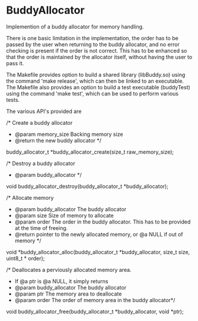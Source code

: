 # BuddyAllocator
Implemention of a buddy allocator for memory handling.

There is one basic limitation in the implementation, the order has to be passed
by the user when returning to the buddy allocator, and no error checking is present
if the order is not correct. This has to be enhanced so that the order is maintained
by the allocator itself, without having the user to pass it.

The Makefile provides option to build a shared library (libBuddy.so) using the command
'make release', which can then be linked to an executable.
The Makefile also provides an option to build a test executable (buddyTest) using the
command 'make test', which can be used to perform various tests.

The various API's provided are


/* Create a buddy allocator
* @param memory_size Backing memory size
* @return the new buddy allocator */

buddy_allocator_t *buddy_allocator_create(size_t raw_memory_size);


/* Destroy a buddy allocator
* @param buddy_allocator */

void buddy_allocator_destroy(buddy_allocator_t *buddy_allocator);

/* Allocate memory
* @param buddy_allocator The buddy allocator
* @param size Size of memory to allocate
* @param order The order in the buddy allocator. This has to be provided at the time of freeing.
* @return pointer to the newly allocated memory, or @a NULL if out of memory */

void *buddy_allocator_alloc(buddy_allocator_t *buddy_allocator, size_t size, uint8_t * order);

/* Deallocates a perviously allocated memory area.
* If @a ptr is @a NULL, it simply returns
* @param buddy_allocator The buddy allocator
* @param ptr The memory area to deallocate
* @param order The order of memory area in the buddy allocator*/

void buddy_allocator_free(buddy_allocator_t *buddy_allocator, void *ptr);



